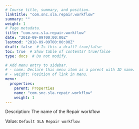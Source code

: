 ```yaml
---
# Course title, summary, and position.
linktitle: "com.snc.sla.repair.workflow"
summary: ""
weight: 1
# Page metadata.
title: "com.snc.sla.repair.workflow"
date: "2018-09-09T00:00:00Z"
lastmod: "2018-09-09T00:00:00Z"
draft: false  # Is this a draft? true/false
toc: true  # Show table of contents? true/false
type: docs  # Do not modify.

# Add menu entry to sidebar.
# - name: Declare this menu item as a parent with ID name.
# - weight: Position of link in menu.
menu:
  properties:
    parent: Properties
    name: "com.snc.sla.repair.workflow"
    weight: 1
---
```


Description: The name of the Repair workflow


Value: `Default SLA Repair workflow`